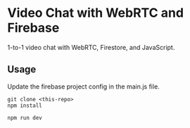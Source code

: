 # Video Chat with WebRTC and Firebase

1-to-1 video chat with WebRTC, Firestore, and JavaScript. 


## Usage

Update the firebase project config in the main.js file. 

```
git clone <this-repo>
npm install

npm run dev
```
